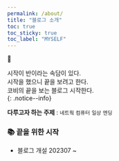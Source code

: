 ```yaml
---
permalink: /about/
title: "블로그 소개"
toc: true
toc_sticky: true
toc_label: "MYSELF"
---
```

 📌 <br>

시작이 반이라는 속담이 있다. <br>
시작을 했으니 끝을 보려고 한다. <br>
코비의 끝을 보는 블로그 시작한다. <br>
{: .notice--info} 

**다루고자 하는 주제** :  `네트웍` `컴퓨터` `일상` `엔딩` 
<br>

### 📚 끝을 위한 시작
- 블로그 개설 202307 ~ 
